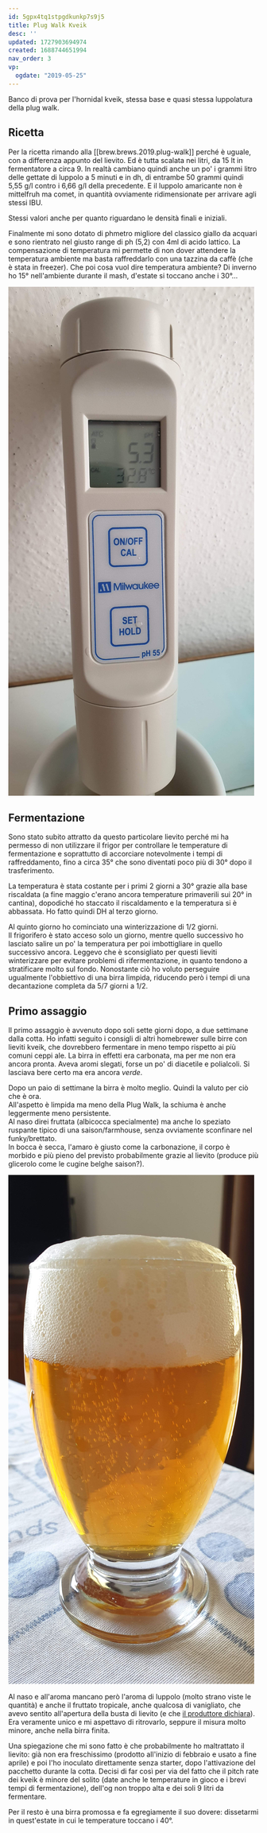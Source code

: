 ```yaml
---
id: 5gpx4tq1stpgdkunkp7s9j5
title: Plug Walk Kveik
desc: ''
updated: 1727903694974
created: 1688744651994
nav_order: 3
vp:
  ogdate: "2019-05-25"
---
```

Banco di prova per l'hornidal kveik, stessa base e quasi stessa luppolatura della plug walk.

## Ricetta

Per la ricetta rimando alla [[brew.brews.2019.plug-walk]] perché è uguale, con a differenza appunto del lievito.
Ed è tutta scalata nei litri, da 15 lt in fermentatore a circa 9.
In realtà cambiano quindi anche un po' i grammi litro delle gettate di luppolo a 5 minuti e in dh, di entrambe 50 grammi quindi 5,55 g/l contro i 6,66 g/l della precedente. E il luppolo amaricante non è mittelfruh ma comet, in quantità ovviamente ridimensionate per arrivare agli stessi IBU.

Stessi valori anche per quanto riguardano le densità finali e iniziali.

Finalmente mi sono dotato di phmetro migliore del classico giallo da acquari e sono rientrato nel giusto range di ph (5,2) con 4ml di acido lattico. La compensazione di temperatura mi permette di non dover attendere la temperatura ambiente ma basta raffreddarlo con una tazzina da caffè (che è stata in freezer). Che poi cosa vuol dire temperatura ambiente? Di inverno ho 15° nell'ambiente durante il mash, d'estate si toccano anche i 30°...

![phmetro](./assets/images/phmetro.jpg)

## Fermentazione

Sono stato subito attratto da questo particolare lievito perché mi ha permesso di non utilizzare il frigor per controllare le temperature di fermentazione e soprattutto di accorciare notevolmente i tempi di raffreddamento, fino a circa 35° che sono diventati poco più di 30° dopo il trasferimento.

La temperatura è stata costante per i primi 2 giorni a 30° grazie alla base riscaldata (a fine maggio c'erano ancora temperature primaverili sui 20° in cantina), dopodiché ho staccato il riscaldamento e la temperatura si è abbassata.  Ho fatto quindi DH al terzo giorno.

Al quinto giorno ho cominciato una winterizzazione di 1/2 giorni.  
Il frigorifero è stato acceso solo un giorno, mentre quello successivo ho lasciato salire un po' la temperatura per poi imbottigliare in quello successivo ancora.
Leggevo che è sconsigliato per questi lieviti winterizzare per evitare problemi di rifermentazione, in quanto tendono a stratificare molto sul fondo. Nonostante ciò ho voluto perseguire ugualmente l'obbiettivo di una birra limpida, riducendo però i tempi di una decantazione completa da 5/7 giorni a 1/2.

## Primo assaggio

Il primo assaggio è avvenuto dopo soli sette giorni dopo, a due settimane dalla cotta. Ho infatti seguito i consigli di altri homebrewer sulle birre con lieviti kveik, che dovrebbero fermentare in meno tempo rispetto ai più comuni ceppi ale. La birra in effetti era carbonata, ma per me non era ancora pronta. Aveva aromi slegati, forse un po' di diacetile e polialcoli. Si lasciava bere certo ma era ancora *verde*.

Dopo un paio di settimane la birra è molto meglio. Quindi la valuto per ciò che è ora.  
All'aspetto è limpida ma meno della Plug Walk, la schiuma è anche leggermente meno persistente.  
Al naso direi fruttata (albicocca specialmente) ma anche lo speziato ruspante tipico di una saison/farmhouse, senza ovviamente sconfinare nel funky/brettato.  
In bocca è secca, l'amaro è giusto come la carbonazione, il corpo è morbido e più pieno del previsto probabilmente grazie al lievito (produce più glicerolo come le cugine belghe saison?).

![plugWalkKveik](./assets/images/plugWalkKveik.jpg)

Al naso e all'aroma mancano però l'aroma di luppolo (molto strano viste le quantità) e anche il fruttato tropicale, anche qualcosa di vanigliato, che avevo sentito all'apertura della busta di lievito (e che [il produttore dichiara](https://omegayeast.com/yeast/norwegian-ales/hornindal-kveik)).  
Era veramente unico e mi aspettavo di ritrovarlo, seppure il misura molto minore, anche nella birra finita.

Una spiegazione che mi sono fatto è che probabilmente ho maltrattato il lievito: già non era freschissimo (prodotto all'inizio di febbraio e usato a fine aprile) e poi l'ho inoculato direttamente senza starter, dopo l'attivazione del pacchetto durante la cotta. Decisi di far così per via del fatto che il pitch rate dei kveik è minore del solito (date anche le temperature in gioco e i brevi tempi di fermentazione), dell'og non troppo alta e dei soli 9 litri da fermentare.

Per il resto è una birra promossa e fa egregiamente il suo dovere: dissetarmi in quest'estate in cui le temperature toccano i 40°.
